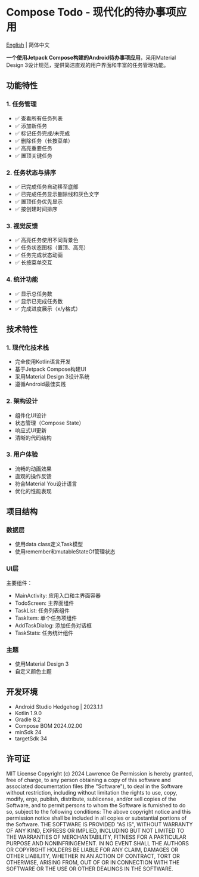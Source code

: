 # Compose Todo - 现代化的待办事项应用

[English](README_EN.md) | 简体中文

**一个使用Jetpack Compose构建的Android待办事项应用**，采用Material Design 3设计规范，提供简洁直观的用户界面和丰富的任务管理功能。

## 功能特性

### 1. 任务管理
- ✅ 查看所有任务列表
- ✅ 添加新任务
- ✅ 标记任务完成/未完成
- ✅ 删除任务（长按菜单）
- ✅ 高亮重要任务
- ✅ 置顶关键任务

### 2. 任务状态与排序
- ✅ 已完成任务自动移至底部
- ✅ 已完成任务显示删除线和灰色文字
- ✅ 置顶任务优先显示
- ✅ 按创建时间排序

### 3. 视觉反馈
- ✅ 高亮任务使用不同背景色
- ✅ 任务状态图标（置顶、高亮）
- ✅ 任务完成状态动画
- ✅ 长按菜单交互

### 4. 统计功能
- ✅ 显示总任务数
- ✅ 显示已完成任务数
- ✅ 完成进度展示（x/y格式）

## 技术特性

### 1. 现代化技术栈
- 完全使用Kotlin语言开发
- 基于Jetpack Compose构建UI
- 采用Material Design 3设计系统
- 遵循Android最佳实践

### 2. 架构设计
- 组件化UI设计
- 状态管理（Compose State）
- 响应式UI更新
- 清晰的代码结构

### 3. 用户体验
- 流畅的动画效果
- 直观的操作反馈
- 符合Material You设计语言
- 优化的性能表现

## 项目结构

### 数据层
- 使用data class定义Task模型
- 使用remember和mutableStateOf管理状态

### UI层
主要组件：
- MainActivity: 应用入口和主界面容器
- TodoScreen: 主界面组件
- TaskList: 任务列表组件
- TaskItem: 单个任务项组件
- AddTaskDialog: 添加任务对话框
- TaskStats: 任务统计组件

### 主题
- 使用Material Design 3
- 自定义颜色主题


## 开发环境

- Android Studio Hedgehog | 2023.1.1
- Kotlin 1.9.0
- Gradle 8.2
- Compose BOM 2024.02.00
- minSdk 24
- targetSdk 34

## 许可证
MIT License
Copyright (c) 2024 Lawrence Ge
Permission is hereby granted, free of charge, to any person obtaining a copy of this software and associated documentation files (the "Software"), to deal in the Software without restriction, including without limitation the rights to use, copy, modify,  erge, publish, distribute, sublicense, and/or sell copies of the Software, and to permit persons to whom the Software is furnished to do so, subject to the following conditions: The above copyright notice and this permission notice shall be included in all copies or substantial portions of the Software. THE SOFTWARE IS PROVIDED "AS IS", WITHOUT WARRANTY OF ANY KIND, EXPRESS OR
IMPLIED, INCLUDING BUT NOT LIMITED TO THE WARRANTIES OF MERCHANTABILITY, FITNESS FOR A PARTICULAR PURPOSE AND NONINFRINGEMENT. IN NO EVENT SHALL THE AUTHORS OR COPYRIGHT HOLDERS BE LIABLE FOR ANY CLAIM, DAMAGES OR OTHER LIABILITY, WHETHER IN AN ACTION OF CONTRACT, TORT OR OTHERWISE, ARISING FROM, OUT OF OR IN CONNECTION WITH THE SOFTWARE OR THE USE OR OTHER DEALINGS IN THE SOFTWARE.
